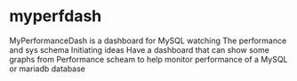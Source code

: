 # myperfdash
MyPerformanceDash is a dashboard for MySQL watching The performance and sys schema
Initiating ideas
Have a dashboard that can show some graphs from Performance scheam to help monitor performance of a MySQL or mariadb database

